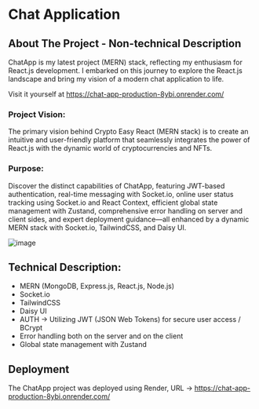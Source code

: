 # Chat Application

## About The Project - Non-technical Description

ChatApp is my latest project (MERN) stack, reflecting my enthusiasm for React.js development. I embarked on this journey to explore the React.js landscape and bring my vision of a modern chat application to life.

Visit it yourself at https://chat-app-production-8ybi.onrender.com/

### Project Vision:

The primary vision behind Crypto Easy React (MERN stack) is to create an intuitive and user-friendly platform that seamlessly integrates the power of React.js with the dynamic world of cryptocurrencies and NFTs. 

### Purpose:

Discover the distinct capabilities of ChatApp, featuring JWT-based authentication, real-time messaging with Socket.io, online user status tracking using Socket.io and React Context, efficient global state management with Zustand, comprehensive error handling on server and client sides, and expert deployment guidance—all enhanced by a dynamic MERN stack with Socket.io, TailwindCSS, and Daisy UI.

![image](https://github.com/Mario1515/chat-app/assets/126467500/170d6be7-f751-4acf-8122-71d182a4c2e3)

## Technical Description:

- MERN (MongoDB, Express.js, React.js, Node.js)
- Socket.io
- TailwindCSS
- Daisy UI
- AUTH -> Utilizing JWT (JSON Web Tokens) for secure user access / BCrypt
- Error handling both on the server and on the client
- Global state management with Zustand

## Deployment 

The ChatApp project was deployed using Render, URL -> https://chat-app-production-8ybi.onrender.com/
